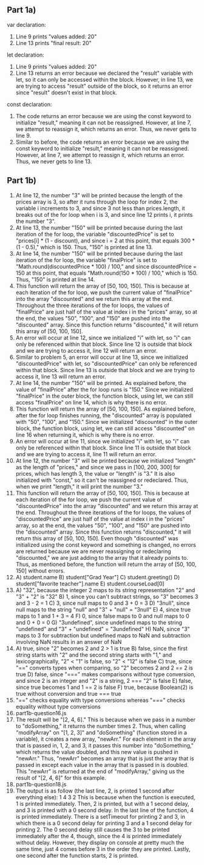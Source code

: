 ## Part 1a)

var declaration:
1) Line 9 prints "values added: 20"
2) Line 13 prints "final result: 20"

let declaration:
1) Line 9 prints "values added: 20"
2) Line 13 returns an error because we declared the "result" variable with let, so it can only be accessed within the block. However, in line 13, we are trying to access "result" outside of the block, so it returns an error since "result" doesn't exist in that block.

const declaration:
1) The code returns an error because we are using the const keyword to initialize "result," meaning it can not be reassigned. However, at line 7, we attempt to reassign it, which returns an error. Thus, we never gets to line 9.
2) Similar to before, the code returns an error because we are using the const keyword to initialize "result," meaning it can not be reassigned. However, at line 7, we attempt to reassign it, which returns an error. Thus, we never gets to line 13.

## Part 1b)
1) At line 12, the number "3" will be printed because the length of the prices array is 3, so after it runs through the loop for index 2, the variable i increments to 3, and since 3 not less than prices.length, it breaks out of the for loop when i is 3, and since line 12 prints i, it prints the number "3".
2) At line 13, the number "150" will be printed because during the last iteration of the for loop, the variable "discountedPrice" is set to "prices[i] * (1 - discount), and since i = 2 at this point, that equals 300 * (1 - 0.5)," which is 150. Thus, "150" is printed at line 13.
3) At line 14, the number "150" will be printed because during the last iteration of the for loop, the variable "finalPrice" is set to "Math.round(discountedPrice * 100) / 100," and since discountedPrice = 150 at this point, that equals "Math.round(150 * 100) / 100," which is 150. Thus, "150" is printed at line 14.
4) This function will return the array of [50, 100, 150]. This is because at each iteration of the for loop, we push the current value of "finalPrice" into the array "discounted" and we return this array at the end. Throughout the three iterations of the for loops, the values of "finalPrice" are just half of the value at index i in the "prices" array, so at the end, the values "50", "100", and "150" are pushed into the "discounted" array. Since this function returns "discounted," it will return this array of [50, 100, 150].
5) An error will occur at line 12, since we initialized "i" with let, so "i" can only be referenced within that block. Since line 12 is outside that block and we are trying to access it, line 12 will return an error.
6) Similar to problem 5, an error will occur at line 13, since we initialized "discountedPrice" with let, so "discountedPrice" can only be referenced within that block. Since line 13 is outside that block and we are trying to access it, line 13 will return an error.
7) At line 14, the number "150" will be printed. As explained before, the value of "finalPrice" after the for loop runs is "150." Since we initialized "finalPrice" in the outer block, the function block, using let, we can still access "finalPrice" on line 14, which is why there is no error.
8) This function will return the array of [50, 100, 150]. As explained before, after the for loop finishes running, the "discounted" array is populated with "50", "100", and "150." Since we initialized "discounted" in the outer block, the function block, using let, we can still access "discounted" on line 16 when returning it, which is why there is no error.
9) An error will occur at line 11, since we initialized "i" with let, so "i" can only be referenced within that block. Since line 11 is outside that block and we are trying to access it, line 11 will return an error.
10) At line 12, the number "3" will be printed because we initialized "length" as the length of "prices," and since we pass in [100, 200, 300] for prices, which has length 3, the value or "length" is "3." It is also initialized with "const," so it can't be reassigned or redeclared. Thus, when we print "length," it will print the number "3."
11) This function will return the array of [50, 100, 150]. This is because at each iteration of the for loop, we push the current value of "discountedPrice" into the array "discounted" and we return this array at the end. Throughout the three iterations of the for loops, the values of "discountedPrice" are just half of the value at index i in the "prices" array, so at the end, the values "50", "100", and "150" are pushed into the "discounted" array. Since this function returns "discounted," it will return this array of [50, 100, 150]. Even though "discounted" was initialized using the const keyword and something is changed, no errors are returned because we are never reassigning or redeclaring "discounted," we are just adding to the array that it already points to. Thus, as mentioned before, the function will return the array of [50, 100, 150] without errors.
12) A) student.name
    B) student["Grad Year"]
    C) student.greeting()
    D) student["favorite teacher"].name
    E) student.courseLoad[0]
13) A) "32", because the integer 2 maps to its string representation "2" and "3" + "2" is "32"
    B) 1, since you can't subtract strings, so "3" becomes 3 and 3 - 2 = 1
    C) 3, since null maps to 0 and 3 + 0 = 3
    D) "3null", since null maps to the string "null" and "3" + "null" = "3null"
    E) 4, since true maps to 1 and 1 + 3 = 4
    F) 0, since false maps to 0 and null maps to 0 and 0 + 0 = 0
    G) "3undefined", since undefined maps to the string "undefined" and "3" + "undefined" = "3undefined"
    H) NaN, since "3" maps to 3 for subtraction but undefined maps to NaN and subtraction involving NaN results in an answer of NaN
14) A) true, since "2" becomes 2 and 2 > 1 is true
    B) false, since the first string starts with "2" and the second string starts with "1," and lexicographically, "2" < "1" is false, so "2" < "12" is false
    C) true, since "==" converts types when comparing, so "2" becomes 2 and 2 == 2 is true
    D) false, since "===" makes comparisons without type conversion, and since 2 is an integer and "2" is a string, 2 === "2" is false
    E) false, since true becomes 1 and 1 == 2 is false
    F) true, because Boolean(2) is true without conversion and true === true
15) "==" checks equality with type conversions whereas "===" checks equality without type conversions
16) part1b-question16.js
17) The result will be "[2, 4, 6]." This is because when we pass in a number to "doSomething," it returns the number times 2. Thus, when calling "modifyArray" on "[1, 2, 3]" and "doSomething" (function stored in a variable), it creates a new array, "newArr." For each element in the array that is passed in, 1, 2, and 3, it passes this number into "doSomething," which returns the value doubled, and this new value is pushed in "newArr." Thus, "newArr" becomes an array that is just the array that is passed in except each value in the array that is passed in is doubled. This "newArr" is returned at the end of "modifyArray," giving us the result of "[2, 4, 6]" for this example.
18) part1b-question18.js
19) The output is as follow (the last line, 2, is printed 1 second after everything else):
    1
    4
    3
    2
    This is because when the function is executed, 1 is printed immediately. Then, 2 is printed, but with a 1 second delay, and 3 is printed with a 0 second delay. In the last line of the function, 4 is printed immediately. There is a setTimeout for printing 2 and 3, in which there is a 0 second delay for printing 3 and a 1 second delay for printing 2. The 0 second delay still causes the 3 to be printed immediately after the 4, though, since the 4 is printed immediately without delay. However, they display on console at pretty much the same time, just 4 comes before 3 in the order they are printed. Lastly, one second after the function starts, 2 is printed.